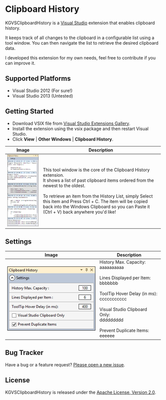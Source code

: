 # Clipboard History

KGVSClipboardHistory is a <a href="http://www.microsoft.com/visualstudio/eng" target="_blank">Visual Studio</a>
extension that enables clipboard history.

It keeps track of all changes to the clipboard in a configurable list using a tool window.
You can then navigate the list to retrieve the desired clipboard data.

I developed this extension for my own needs, feel free to contribute if you can improve it.

## Supported Platforms

* Visual Studio 2012 (For sure!)
* Visual Studio 2013 (Untested)

## Getting Started

* Download VSIX file from <a href="http://www.microsoft.com/visualstudio/eng" target="_blank">Visual Studio Extensions Gallery</a>.
* Install the extension using the vsix package and then restart Visual Studio.
* Click **View** | **Other Windows** | **Clipboard History**.

| Image | Description |
|-------|-------------|
| ![ClipboardHistory Tool Window](/ClipboardHistory/AppResources/Images/ScreenShot_ToolWindow.png) | This tool window is the core of the Clipboard History extension.<br>It shows a list of past clipboard items ordered from the newest to the oldest.<br><br>To retrieve an item from the History List, simply Select this item and Press Ctrl + C. The item will be copied back into the Windows Clipboard so you can Paste it (Ctrl + V) back anywhere you'd like! |

## Settings

| Image | Description |
|-------|-------------|
| ![ClipboardHistory Settings Window](/ClipboardHistory/AppResources/Images/ScreenShot_Settings.png) | History Max. Capacity:<br>aaaaaaaaaa  <br><br>Lines Displayed per Item:<br>bbbbbbb  <br><br>ToolTip Hover Delay (in ms):<br>ccccccccccc  <br><br>Visual Studio Clipboard Only:<br>ddddddddd  <br><br>Prevent Duplicate Items:<br>eeeeee |

## Bug Tracker

Have a bug or a feature request? [Please open a new issue](https://github.com/kavengagne/KGVSClipboardHistory/issues).

## License

KGVSClipboardHistory is released under the [Apache License, Version 2.0](/LICENSE.txt).
